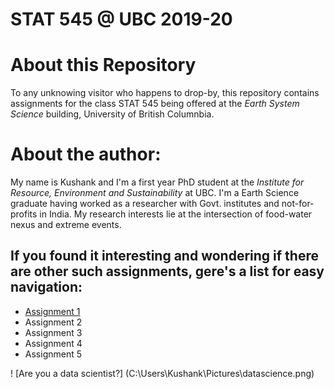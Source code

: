 # STAT 545 @ UBC 2019-20

# __About this Repository__
To any unknowing visitor who happens to drop-by, this repository contains assignments for the class STAT 545 being offered at the _Earth System Science_ building, University of British Columnbia. 

# __About the author__:
My name is Kushank and I'm a first year PhD student at the _Institute for Resource, Environment and Sustainability_ at UBC. I'm a Earth Science graduate having worked as a researcher with Govt. institutes and not-for-profits in India. My research interests lie at the intersection of food-water nexus and extreme events. 


## If you found it interesting and wondering if there are other such assignments, gere's a list for easy navigation:

* [Assignment 1](https://github.com/STAT545-UBC-hw-2019-20/stat545-hw-kushankb) 
* Assignment 2
* Assignment 3
* Assignment 4
* Assignment 5

! [Are you a data scientist?] (C:\Users\Kushank\Pictures\datascience.png)
